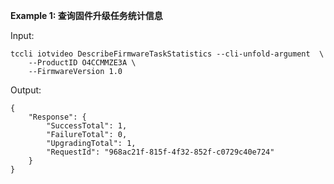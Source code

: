 **Example 1: 查询固件升级任务统计信息**



Input: 

```
tccli iotvideo DescribeFirmwareTaskStatistics --cli-unfold-argument  \
    --ProductID O4CCMMZE3A \
    --FirmwareVersion 1.0
```

Output: 
```
{
    "Response": {
        "SuccessTotal": 1,
        "FailureTotal": 0,
        "UpgradingTotal": 1,
        "RequestId": "968ac21f-815f-4f32-852f-c0729c40e724"
    }
}
```

